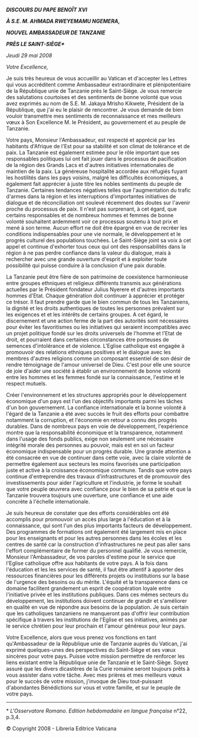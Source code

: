 ***DISCOURS DU PAPE BENOÎT XVI***

***À S.E. M. AHMADA RWEYEMAMU NGEMERA,***

***NOUVEL AMBASSADEUR DE TANZANIE***

***PRÈS LE SAINT-SIÈGE\****

*Jeudi 29 mai 2008*

*Votre Excellence,*

Je suis très heureux de vous accueillir au Vatican et d'accepter les Lettres qui vous accréditent comme Ambassadeur extraordinaire et plénipotentiaire de la République unie de Tanzanie près le Saint-Siège. Je vous remercie des salutations courtoises et des sentiments de bonne volonté que vous avez exprimés au nom de S.E. M. Jakaya Mrisho Kikwete, Président de la République, que j'ai eu le plaisir de rencontrer. Je vous demande de bien vouloir transmettre mes sentiments de reconnaissance et mes meilleurs vœux à Son Excellence M. le Président, au gouvernement et au peuple de Tanzanie.

Votre pays, Monsieur l'Ambassadeur, est respecté et apprécié par les habitants d'Afrique de l'Est pour sa stabilité et son climat de tolérance et de paix. La Tanzanie est également estimée pour le rôle important que ses responsables politiques lui ont fait jouer dans le processus de pacification de la région des Grands Lacs et d'autres initiatives internationales de maintien de la paix. La généreuse hospitalité accordée aux réfugiés fuyant les hostilités dans les pays voisins, malgré les difficultés économiques, a également fait apprécier à juste titre les nobles sentiments du peuple de Tanzanie. Certaines tendances négatives telles que l'augmentation du trafic d'armes dans la région et les interruptions d'importantes initiatives de dialogue et de réconciliation ont soulevé récemment des doutes sur l'avenir proche du processus de paix. Il n'est pas surprenant, à cet égard, que certains responsables et de nombreux hommes et femmes de bonne volonté souhaitent ardemment voir ce processus soutenu à tout prix et mené à son terme. Aucun effort ne doit être épargné en vue de recréer les conditions indispensables pour une vie normale, le développement et le progrès culturel des populations touchées. Le Saint-Siège joint sa voix à cet appel et continue d'exhorter tous ceux qui ont des responsabilités dans la région à ne pas perdre confiance dans la valeur du dialogue, mais à rechercher avec une grande ouverture d'esprit et à exploiter toute possibilité qui puisse conduire à la conclusion d'une paix durable.

La Tanzanie peut être fière de son patrimoine de coexistence harmonieuse entre groupes ethniques et religieux différents transmis aux générations actuelles par le Président fondateur Julius Nyerere et d'autres importants hommes d'Etat. Chaque génération doit continuer à apprécier et protéger ce trésor. Il faut prendre garde que le bien commun de tous les Tanzaniens, la dignité et les droits authentiques de toutes les personnes prévalent sur les exigences et et les intérêts de certains groupes. A cet égard, le discernement et une action ferme de la part des autorités sont nécessaires pour éviter les favoritismes ou les initiatives qui seraient incompatibles avec un projet politique fondé sur les droits universels de l'homme et l'Etat de droit, et pourraient dans certaines circonstances être porteuses de semences d'intolérance et de violence. L'Eglise catholique est engagée à promouvoir des relations ethniques positives et le dialogue avec les membres d'autres religions comme un composant essentiel de son désir de rendre témoignage de l'amour universel de Dieu. C'est pour elle une source de joie d'aider une société à établir un environnement de bonne volonté entre les hommes et les femmes fondé sur la connaissance, l'estime et le respect mutuels.

Créer l'environnement et les structures appropriés pour le développement économique d'un pays est l'un des objectifs importants parmi les tâches d'un bon gouvernement. La confiance internationale et la bonne volonté à l'égard de la Tanzanie a été avec succès le fruit des efforts pour combattre notamment la corruption, et l'économie en retour a connu des progrès durables. Dans de nombreux pays en voie de développement, l'expérience montre que la responsabilité économique et la transparence, notamment dans l'usage des fonds publics, exige non seulement une nécessaire intégrité morale des personnes au pouvoir, mais est en soi un facteur économique indispensable pour un progrès durable. Une grande attention a été consacrée en vue de continuer dans cette voie, avec la claire volonté de permettre également aux secteurs les moins favorisés une participation juste et active à la croissance économique commune. Tandis que votre pays continue d'entreprendre des travaux d'infrastructures et de promouvoir des investissements pour aider l'agriculture et l'industrie, je forme le souhait que votre peuple œuvrera avec confiance pour le bien de sa patrie et que la Tanzanie trouvera toujours une ouverture, une confiance et une aide concrète à l'échelle internationale.

Je suis heureux de constater que des efforts considérables ont été accomplis pour promouvoir un accès plus large à l'éducation et à la connaissance, qui sont l'un des plus importants facteurs de développement. Des programmes de formations ont également été largement mis en place pour les enseignants et pour les autres personnes dans les écoles et les centres de santé car la construction d'infrastructures ne peut pas aller sans l'effort complémentaire de former du personnel qualifié. Je vous remercie, Monsieur l'Ambassadeur, de vos paroles d'estime pour le service que l'Eglise catholique offre aux habitants de votre pays. A la fois dans l'éducation et les les services de santé, il faut être attentif à apporter des ressources financières pour les différents projets ou institutions sur la base de l'urgence des besoins ou du mérite. L'équité et la transparence dans ce domaine facilitent grandement un esprit de coopération loyale entre l'initiative privée et les institutions publiques. Dans ces mêmes secteurs du développement, les institutions doivent continuer de grandir et s'améliorer en qualité en vue de répondre aux besoins de la population. Je suis certain que les catholiques tanzaniens ne manqueront pas d'offrir leur contribution spécifique à travers les institutions de l'Eglise et ses initiatives, animés par le service chrétien pour leur prochain et l'amour généreux pour leur pays.

Votre Excellence, alors que vous prenez vos fonctions en tant qu'Ambassadeur de la République unie de Tanzanie auprès du Vatican, j'ai exprimé quelques-unes des perspectives du Saint-Siège et ses vœux sincères pour votre pays. Puisse votre mission permettre de renforcer les liens existant entre la République unie de Tanzanie et le Saint-Siège. Soyez assuré que les divers dicastères de la Curie romaine seront toujours prêts à vous assister dans votre tâche. Avec mes prières et mes meilleurs vœux pour le succès de votre mission, j'invoque de Dieu tout-puissant d'abondantes Bénédictions sur vous et votre famille, et sur le peuple de votre pays.

* * *

\* *L'Osservatore Romano. Edition hebdomadaire en langue française* n°22, p.3,4.

© Copyright 2008 - Libreria Editrice Vaticana